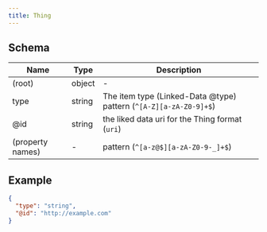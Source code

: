 ```yaml
---
title: Thing
---
```

## Schema

| Name | Type | Description |
|---|---|---|
| (root) | object | - |
| type | string | The item type (Linked-Data @type) pattern (`^[A-Z][a-zA-Z0-9]+$`) |
| @id | string | the liked data uri for the Thing format (`uri`) |
| (property names) | - |  pattern (`^[a-z@$][a-zA-Z0-9-_]+$`) |

## Example



```json
{
  "type": "string",
  "@id": "http://example.com"
}
```
